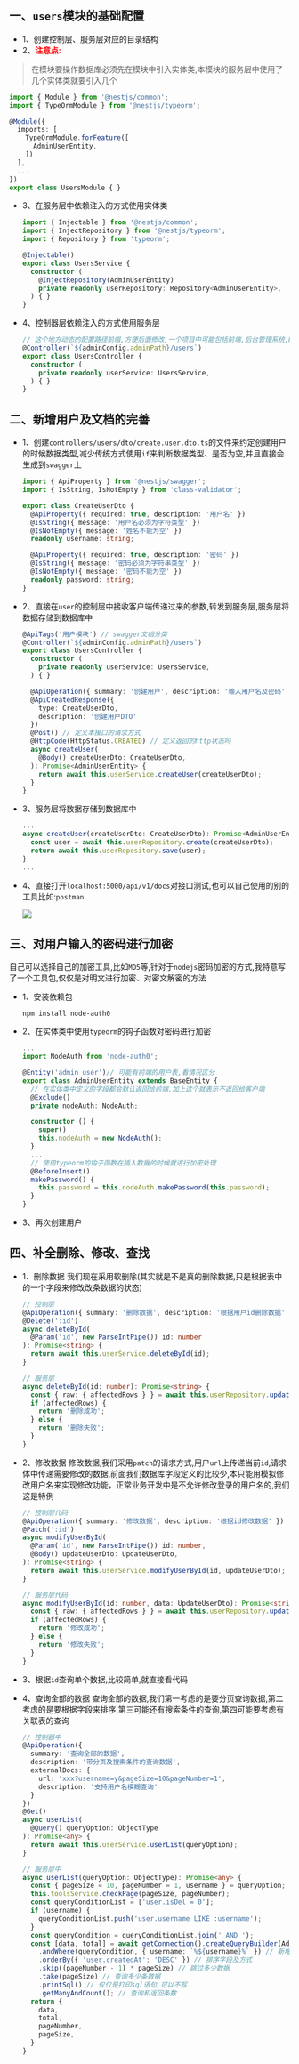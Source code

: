 

## 一、`users`模块的基础配置

* 1、创建控制层、服务层对应的目录结构
* 2、<font color="#f00">**注意点:**</font>
> 在模块要操作数据库必须先在模块中引入实体类,本模块的服务层中使用了几个实体类就要引入几个

  ```ts
  import { Module } from '@nestjs/common';
  import { TypeOrmModule } from '@nestjs/typeorm';

  @Module({
    imports: [
      TypeOrmModule.forFeature([
        AdminUserEntity, 
      ])
    ],
    ...
  })
  export class UsersModule { }
  ```

* 3、在服务层中依赖注入的方式使用实体类

  ```ts
  import { Injectable } from '@nestjs/common';
  import { InjectRepository } from '@nestjs/typeorm';
  import { Repository } from 'typeorm';

  @Injectable()
  export class UsersService {
    constructor (
      @InjectRepository(AdminUserEntity)
      private readonly userRepository: Repository<AdminUserEntity>,
    ) { }
  }
  ```

* 4、控制器层依赖注入的方式使用服务层

  ```ts
  // 这个地方动态的配置路径前缀,方便后面修改,一个项目中可能包括前端,后台管理系统,H5端,APP端等接口分类
  @Controller(`${adminConfig.adminPath}/users`)
  export class UsersController {
    constructor (
      private readonly userService: UsersService,
    ) { }
  }
  ```

## 二、新增用户及文档的完善

* 1、创建`controllers/users/dto/create.user.dto.ts`的文件来约定创建用户的时候数据类型,减少传统方式使用`if`来判断数据类型、是否为空,并且直接会生成到`swagger`上

  ```ts
  import { ApiProperty } from '@nestjs/swagger';
  import { IsString, IsNotEmpty } from 'class-validator';

  export class CreateUserDto {
    @ApiProperty({ required: true, description: '用户名' }) 
    @IsString({ message: '用户名必须为字符类型' })
    @IsNotEmpty({ message: '姓名不能为空' })
    readonly username: string;

    @ApiProperty({ required: true, description: '密码' })
    @IsString({ message: '密码必须为字符串类型' })
    @IsNotEmpty({ message: '密码不能为空' })
    readonly password: string;
  }
  ```

* 2、直接在`user`的控制层中接收客户端传递过来的参数,转发到服务层,服务层将数据存储到数据库中

  ```ts
  @ApiTags('用户模块') // swagger文档分类
  @Controller(`${adminConfig.adminPath}/users`)
  export class UsersController {
    constructor (
      private readonly userService: UsersService,
    ) { }

    @ApiOperation({ summary: '创建用户', description: '输入用户名及密码' }) // swagger文档上的文字说明
    @ApiCreatedResponse({
      type: CreateUserDto,
      description: '创建用户DTO'
    })
    @Post() // 定义本接口的请求方式
    @HttpCode(HttpStatus.CREATED) // 定义返回的http状态吗
    async createUser(
      @Body() createUserDto: CreateUserDto,
    ): Promise<AdminUserEntity> {
      return await this.userService.createUser(createUserDto);
    }
  }
  ```

* 3、服务层将数据存储到数据库中

  ```ts
  ...
  async createUser(createUserDto: CreateUserDto): Promise<AdminUserEntity> {
    const user = await this.userRepository.create(createUserDto);
    return await this.userRepository.save(user);
  }
  ...
  ```

* 4、直接打开`localhost:5000/api/v1/docs`对接口测试,也可以自己使用的别的工具比如:`postman`

  ![](./source/create_user.gif)

## 三、对用户输入的密码进行加密
自己可以选择自己的加密工具,比如`MD5`等,针对于`nodejs`密码加密的方式,我特意写了一个工具包,仅仅是对明文进行加密、对密文解密的方法

* 1、安装依赖包

  ```shell
  npm install node-auth0
  ```

* 2、在实体类中使用`typeorm`的钩子函数对密码进行加密

  ```ts
  ...
  import NodeAuth from 'node-auth0';

  @Entity('admin_user')// 可能有前端的用户表,看情况区分
  export class AdminUserEntity extends BaseEntity {
    // 在实体类中定义的字段都会默认返回给前端,加上这个就表示不返回给客户端
    @Exclude()
    private nodeAuth: NodeAuth;

    constructor () {
      super()
      this.nodeAuth = new NodeAuth();
    }
    ...
    // 使用typeorm的钩子函数在插入数据的时候就进行加密处理
    @BeforeInsert()
    makePassword() {
      this.password = this.nodeAuth.makePassword(this.password);
    }
  }
  ```

* 3、再次创建用户

## 四、补全删除、修改、查找

* 1、删除数据
我们现在采用软删除(其实就是不是真的删除数据,只是根据表中的一个字段来修改改条数据的状态)

  ```ts
  // 控制层
  @ApiOperation({ summary: '删除数据', description: '根据用户id删除数据' })
  @Delete(':id')
  async deleteById(
    @Param('id', new ParseIntPipe()) id: number
  ): Promise<string> {
    return await this.userService.deleteById(id);
  }
  ```

  ```ts
  // 服务层
  async deleteById(id: number): Promise<string> {
    const { raw: { affectedRows } } = await this.userRepository.update(id, { isDel: 1 });
    if (affectedRows) {
      return '删除成功';
    } else {
      return '删除失败';
    }
  }
  ```

* 2、修改数据
修改数据,我们采用`patch`的请求方式,用户`url`上传递当前`id`,请求体中传递需要修改的数据,前面我们数据库字段定义的比较少,本只能用模拟修改用户名来实现修改功能，正常业务开发中是不允许修改登录的用户名的,我们这是特例

  ```ts
  // 控制层代码
  @ApiOperation({ summary: '修改数据', description: '根据id修改数据' })
  @Patch(':id')
  async modifyUserById(
    @Param('id', new ParseIntPipe()) id: number,
    @Body() updateUserDto: UpdateUserDto,
  ): Promise<string> {
    return await this.userService.modifyUserById(id, updateUserDto);
  }
  ```

  ```ts
  // 服务层代码
  async modifyUserById(id: number, data: UpdateUserDto): Promise<string> {
    const { raw: { affectedRows } } = await this.userRepository.update(id, { username: data.username });
    if (affectedRows) {
      return '修改成功';
    } else {
      return '修改失败';
    }
  }
  ```

* 3、根据`id`查询单个数据,比较简单,就直接看代码
* 4、查询全部的数据
  查询全部的数据,我们第一考虑的是要分页查询数据,第二考虑的是要根据字段来排序,第三可能还有搜索条件的查询,第四可能要考虑有关联表的查询

  ```ts
  // 控制器中
  @ApiOperation({
    summary: '查询全部的数据',
    description: '带分页及搜索条件的查询数据',
    externalDocs: {
      url: 'xxx?username=y&pageSize=10&pageNumber=1',
      description: '支持用户名模糊查询'
    }
  })
  @Get()
  async userList(
    @Query() queryOption: ObjectType
  ): Promise<any> {
    return await this.userService.userList(queryOption);
  }
  ```

  ```ts
  // 服务层中
  async userList(queryOption: ObjectType): Promise<any> {
    const { pageSize = 10, pageNumber = 1, username } = queryOption;
    this.toolsService.checkPage(pageSize, pageNumber);
    const queryConditionList = ['user.isDel = 0'];
    if (username) {
      queryConditionList.push('user.username LIKE :username');
    }
    const queryCondition = queryConditionList.join(' AND ');
    const [data, total] = await getConnection().createQueryBuilder(AdminUserEntity, 'user')
      .andWhere(queryCondition, { username: `%${username}%` }) // 新增条件查询
      .orderBy({ 'user.createdAt': 'DESC' }) // 排序字段及方式
      .skip((pageNumber - 1) * pageSize) // 跳过多少数据
      .take(pageSize) // 查询多少条数据
      .printSql() // 仅仅是打印sql语句,可以不写
      .getManyAndCount(); // 查询和返回条数
    return {
      data,
      total,
      pageNumber,
      pageSize,
    }
  }
  ```